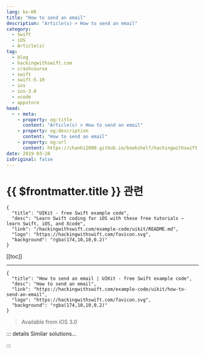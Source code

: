 ```yaml
---
lang: ko-KR
title: "How to send an email"
description: "Article(s) > How to send an email"
category:
  - Swift
  - iOS
  - Article(s)
tag: 
  - blog
  - hackingwithswift.com
  - crashcourse
  - swift
  - swift-5.10
  - ios
  - ios-3.0
  - xcode
  - appstore
head:
  - - meta:
    - property: og:title
      content: "Article(s) > How to send an email"
    - property: og:description
      content: "How to send an email"
    - property: og:url
      content: https://chanhi2000.github.io/bookshelf/hackingwithswift.com/example-code/uikit/how-to-send-an-email.html
date: 2019-03-28
isOriginal: false
---
```


# {{ $frontmatter.title }} 관련

```component VPCard
{
  "title": "UIKit - free Swift example code",
  "desc": "Learn Swift coding for iOS with these free tutorials – learn Swift, iOS, and Xcode",
  "link": "/hackingwithswift.com/example-code/uikit/README.md",
  "logo": "https://hackingwithswift.com/favicon.svg",
  "background": "rgba(174,10,10,0.2)"
}
```

[[toc]]

---

```component VPCard
{
  "title": "How to send an email | UIKit - free Swift example code",
  "desc": "How to send an email",
  "link": "https://hackingwithswift.com/example-code/uikit/how-to-send-an-email",
  "logo": "https://hackingwithswift.com/favicon.svg",
  "background": "rgba(174,10,10,0.2)"
}
```

> Available from iOS 3.0

<!-- TODO: 작성 -->

<!--
In the MessageUI framework lies the `MFMailComposeViewController` class, which handles sending emails from your app. You get to set the recipients, message title and message text, but you don't get to send it – that's for the user to tap themselves.

Here's some example code:

```swift
func sendEmail() {
    if MFMailComposeViewController.canSendMail() {
        let mail = MFMailComposeViewController()
        mail.mailComposeDelegate = self
        mail.setToRecipients(["you@yoursite.com"])
        mail.setMessageBody("<p>You're so awesome!</p>", isHTML: true)

        present(mail, animated: true)
    } else {
        // show failure alert
    }
}

func mailComposeController(_ controller: MFMailComposeViewController, didFinishWith result: MFMailComposeResult, error: Error?) {
    controller.dismiss(animated: true)
}
```

Make sure you add `import MessageUI` to any Swift file that uses this code, and you’ll also need to conform to the `MFMailComposeViewControllerDelegate` protocol.

Note that not all users have their device configure to send emails, which is why we need to check the result of `canSendMail()` before trying to send. Note also that you need to catch the `didFinishWith` callback in order to dismiss the mail window.

Warning: this code frequently fails in the iOS Simulator. If you want to test it, try on a real device.

-->

::: details Similar solutions…

<!--
/quick-start/swiftui/how-to-send-state-updates-manually-using-objectwillchange">How to send state updates manually using objectWillChange 
/example-code/system/how-to-send-notifications-asynchronously-using-notificationqueue">How to send notifications asynchronously using NotificationQueue 
/quick-start/swiftui/how-to-create-and-compose-custom-views">How to create and compose custom views 
/quick-start/swiftui/how-to-read-user-contacts-with-contactaccessbutton">How to read user contacts with ContactAccessButton 
/quick-start/swiftui/how-to-let-users-customize-toolbar-buttons">How to let users customize toolbar buttons</a>
-->

:::

